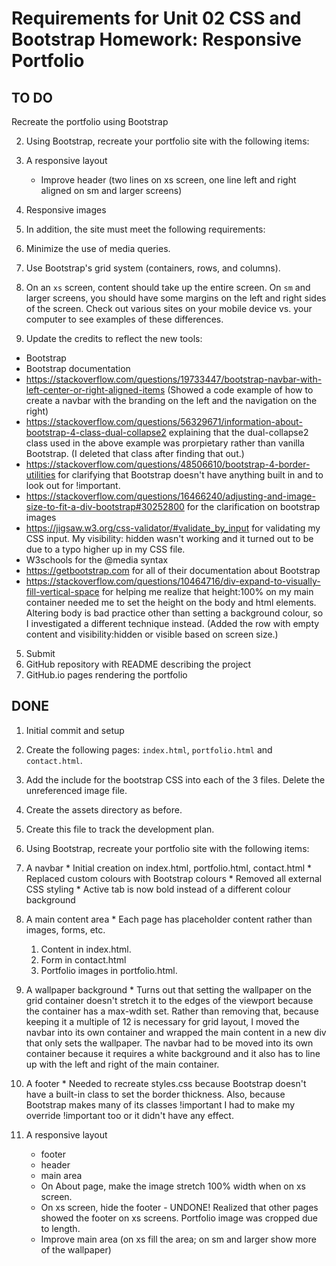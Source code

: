 # Requirements for Unit 02 CSS and Bootstrap Homework: Responsive Portfolio

## TO DO
Recreate the portfolio using Bootstrap

2. Using Bootstrap, recreate your portfolio site with the following items:
  5. A responsive layout
     * Improve header (two lines on xs screen, one line left and right aligned on sm and larger screens)
  6. Responsive images

3. In addition, the site must meet the following requirements:
  1. Minimize the use of media queries.
  2. Use Bootstrap's grid system (containers, rows, and columns).
  3. On an `xs` screen, content should take up the entire screen. On `sm` and larger screens, you should have some margins on the left and right sides of the screen. Check out various sites on your mobile device vs. your computer to see examples of these differences.

4. Update the credits to reflect the new tools:
  * Bootstrap
  * Bootstrap documentation
  * https://stackoverflow.com/questions/19733447/bootstrap-navbar-with-left-center-or-right-aligned-items (Showed a code example of how to create a navbar with the branding on the left and the navigation on the right)
  * https://stackoverflow.com/questions/56329671/information-about-bootstrap-4-class-dual-collapse2 explaining that the dual-collapse2 class used in the above example was prorpietary rather than vanilla Bootstrap. (I deleted that class after finding that out.)
  * https://stackoverflow.com/questions/48506610/bootstrap-4-border-utilities for clarifying that Bootstrap doesn't have anything built in and to look out for !important. 
  * https://stackoverflow.com/questions/16466240/adjusting-and-image-size-to-fit-a-div-bootstrap#30252800 for the clarification on bootstrap images
  * https://jigsaw.w3.org/css-validator/#validate_by_input for validating my CSS input. My visibility: hidden wasn't working and it turned out to be due to a typo higher up in my CSS file. 
  * W3schools for the @media syntax
  * https://getbootstrap.com for all of their documentation about Bootstrap
  * https://stackoverflow.com/questions/10464716/div-expand-to-visually-fill-vertical-space for helping me realize that height:100% on my main container needed me to set the height on the body and html elements. Altering body is bad practice other than setting a background colour, so I investigated a different technique instead. (Added the row with empty content and visibility:hidden or visible based on screen size.)


5. Submit
  1. GitHub repository with README describing the project
  2. GitHub.io pages rendering the portfolio

## DONE
1. Initial commit and setup
  1. Create the following pages: `index.html`, `portfolio.html` and `contact.html`. 
  2. Add the include for the bootstrap CSS into each of the 3 files. Delete the unreferenced image file. 
  3. Create the assets directory as before. 
  4. Create this file to track the development plan. 

2. Using Bootstrap, recreate your portfolio site with the following items:
  1. A navbar
    * Initial creation on index.html, portfolio.html, contact.html
    * Replaced custom colours with Bootstrap colours
    * Removed all external CSS styling
    * Active tab is now bold instead of a different colour background
  2. A main content area
    * Each page has placeholder content rather than images, forms, etc.
     1. Content in index.html.
     2. Form in contact.html
     3. Portfolio images in portfolio.html.
  3. A wallpaper background
    * Turns out that setting the wallpaper on the grid container doesn't stretch it to
      the edges of the viewport because the container has a max-wdith set. Rather than
      removing that, because keeping it a multiple of 12 is necessary for grid layout,
      I moved the navbar into its own container and wrapped the main content in a new 
      div that only sets the wallpaper. The navbar had to be moved into its own 
      container because it requires a white background and it also has to line up with 
      the left and right of the main container. 
  4. A footer
    * Needed to recreate styles.css because Bootstrap doesn't have a built-in class to set the border thickness. Also, because Bootstrap makes many of its classes !important I had to make my override !important too or it didn't have any effect. 
  5. A responsive layout
     * footer
     * header
     * main area
     * On About page, make the image stretch 100% width when on xs screen. 
     * On xs screen, hide the footer - UNDONE! Realized that other pages showed the footer on xs screens. Portfolio image was cropped due to length.
     * Improve main area (on xs fill the area; on sm and larger show more of the wallpaper)

